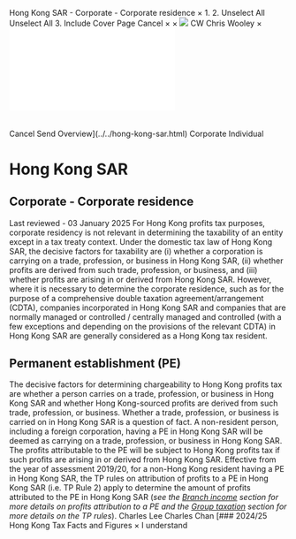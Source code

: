 Hong Kong SAR - Corporate - Corporate residence
×
1.
2.
Unselect All
Unselect All
3.
Include Cover Page
Cancel
×
×
![](../../-/media/world-wide-tax-summaries/attachments/global---chris-wooley.ashx%3Frev=ac5e5f3223b34096b1afc2a6009c7320&revision=ac5e5f32-23b3-4096-b1af-c2a6009c7320&hash=859B7ADC84DC2CBEC9760E9E6EE7DE6D0A8BFCDF)
CW
Chris Wooley
×
![](corporate-residence.html)
######
Cancel
Send
Overview](../../hong-kong-sar.html)
Corporate
Individual
# Hong Kong SAR
## Corporate - Corporate residence
Last reviewed - 03 January 2025
For Hong Kong profits tax purposes, corporate residency is not relevant in determining the taxability of an entity except in a tax treaty context. Under the domestic tax law of Hong Kong SAR, the decisive factors for taxability are (i) whether a corporation is carrying on a trade, profession, or business in Hong Kong SAR, (ii) whether profits are derived from such trade, profession, or business, and (iii) whether profits are arising in or derived from Hong Kong SAR.
However, where it is necessary to determine the corporate residence, such as for the purpose of a comprehensive double taxation agreement/arrangement (CDTA), companies incorporated in Hong Kong SAR and companies that are normally managed or controlled / centrally managed and controlled (with a few exceptions and depending on the provisions of the relevant CDTA) in Hong Kong SAR are generally considered as a Hong Kong tax resident.
## Permanent establishment (PE)
The decisive factors for determining chargeability to Hong Kong profits tax are whether a person carries on a trade, profession, or business in Hong Kong SAR and whether Hong Kong-sourced profits are derived from such trade, profession, or business. Whether a trade, profession, or business is carried on in Hong Kong SAR is a question of fact. A non-resident person, including a foreign corporation, having a PE in Hong Kong SAR will be deemed as carrying on a trade, profession, or business in Hong Kong SAR. The profits attributable to the PE will be subject to Hong Kong profits tax if such profits are arising in or derived from Hong Kong SAR.
Effective from the year of assessment 2019/20, for a non-Hong Kong resident having a PE in Hong Kong SAR, the TP rules on attribution of profits to a PE in Hong Kong SAR (i.e. TP Rule 2) apply to determine the amount of profits attributed to the PE in Hong Kong SAR (*see the [Branch income](branch-income.html) section for more details on profits attribution to a PE and the [Group taxation](group-taxation.html) section for more details on the TP rules*).
Charles Lee
Charles Chan
[### 2024/25 Hong Kong Tax Facts and Figures
×
I understand